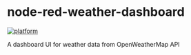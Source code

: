# node-red-weather-dashboard

[![platform](https://img.shields.io/badge/platform-Node--RED-red)](https://nodered.org)

A dashboard UI for weather data from OpenWeatherMap API
